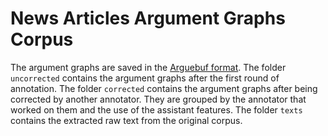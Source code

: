 # News Articles Argument Graphs Corpus

The argument graphs are saved in the [Arguebuf format](https://github.com/recap-utr/arguebuf).
The folder `uncorrected` contains the argument graphs after the first round of annotation.
The folder `corrected` contains the argument graphs after being corrected by another annotator.
They are grouped by the annotator that worked on them and the use of the assistant features.
The folder `texts` contains the extracted raw text from the original corpus.
